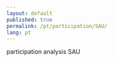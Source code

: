 ```yaml
---
layout: default
published: true
permalink: /pt/participation/SAU/
lang: pt
---
```


participation analysis SAU
